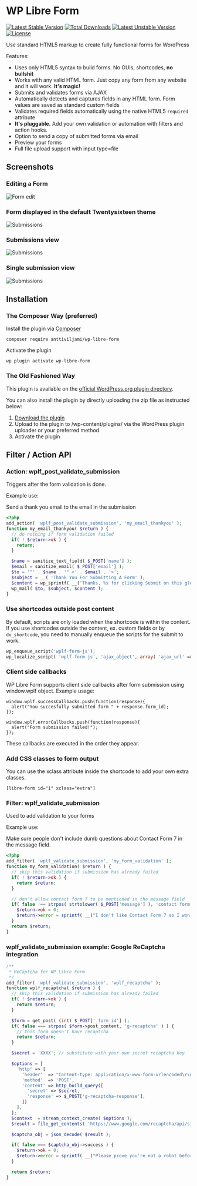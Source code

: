 # WP Libre Form
[![Latest Stable Version](https://poser.pugx.org/anttiviljami/wp-libre-form/v/stable)](https://packagist.org/packages/anttiviljami/wp-libre-form) [![Total Downloads](https://poser.pugx.org/anttiviljami/wp-libre-form/downloads)](https://packagist.org/packages/anttiviljami/wp-libre-form) [![Latest Unstable Version](https://poser.pugx.org/anttiviljami/wp-libre-form/v/unstable)](https://packagist.org/packages/anttiviljami/wp-libre-form) [![License](https://poser.pugx.org/anttiviljami/wp-libre-form/license)](https://packagist.org/packages/anttiviljami/wp-libre-form)

Use standard HTML5 markup to create fully functional forms for WordPress

Features:
- Uses only HTML5 syntax to build forms. No GUIs, shortcodes, **no bullshit**
- Works with any valid HTML form. Just copy any form from any website and it will work. **It's magic!**
- Submits and validates forms via AJAX
- Automatically detects and captures fields in any HTML form. Form values are saved as standard custom fields
- Validates required fields automatically using the native HTML5 `required` attribute
- **It's pluggable.** Add your own validation or automation with filters and action hooks.
- Option to send a copy of submitted forms via email
- Preview your forms
- Full file upload support with input type=file

## Screenshots

### Editing a Form
![Form edit](/assets/screenshot-1.png)

### Form displayed in the default Twentysixteen theme
![Submissions](/assets/screenshot-2.png)

### Submissions view
![Submissions](/assets/screenshot-3.png)

### Single submission view
![Submissions](/assets/screenshot-4.png)

## Installation

### The Composer Way (preferred)

Install the plugin via [Composer](https://getcomposer.org/)
```
composer require anttiviljami/wp-libre-form
```

Activate the plugin
```
wp plugin activate wp-libre-form
```

### The Old Fashioned Way

This plugin is available on the [official WordPress.org plugin directory](https://wordpress.org/plugins/wp-libre-form/).

You can also install the plugin by directly uploading the zip file as instructed below:

1. [Download the plugin](https://github.com/anttiviljami/wp-libre-form/archive/master.zip)
2. Upload to the plugin to /wp-content/plugins/ via the WordPress plugin uploader or your preferred method
3. Activate the plugin

## Filter / Action API

### Action: wplf_post_validate_submission

Triggers after the form validation is done.

Example use:

Send a thank you email to the email in the submission

```php
<?php
add_action( 'wplf_post_validate_submission', 'my_email_thankyou' );
function my_email_thankyou( $return ) {
  // do nothing if form validation failed
  if( ! $return->ok ) {
    return;
  }

  $name = sanitize_text_field( $_POST['name'] );
  $email = sanitize_email( $_POST['email'] );
  $to = '"' . $name . '" <' . $email . '>';
  $subject = __( 'Thank You For Submitting A Form' );
  $content = wp_sprintf( __('Thanks, %s for clicking Submit on this glorious HTML5 Form!'), $name );
  wp_mail( $to, $subject, $content );
}
```

### Use shortcodes outside post content

By default, scripts are only loaded when the shortcode is within the content.
If you use shortcodes outside the content, ex. custom fields or by `do_shortcode`, you need to manually enqueue the scripts for the submit to work.

```php
wp_enqueue_script('wplf-form-js');
wp_localize_script( 'wplf-form-js', 'ajax_object', array( 'ajax_url' => admin_url( 'admin-ajax.php' ) ) );
```

### Client side callbacks

WP Libre Form supports client side callbacks after form submission using window.wplf object. Example usage:

```
window.wplf.successCallbacks.push(function(response){
  alert("You succesfully submitted form " + response.form_id);
});

window.wplf.errorCallbacks.push(function(response){
  alert("Form submission failed!");
});
```

These callbacks are executed in the order they appear.

### Add CSS classes to form output

You can use the xclass attribute inside the shortcode to add your own extra classes.

```
[libre-form id="1" xclass="extra"]
```


### Filter: wplf_validate_submission

Used to add validation to your forms

Example use:

Make sure people don't include dumb questions about Contact Form 7 in the message field.

```php
<?php
add_filter( 'wplf_validate_submission', 'my_form_validation' );
function my_form_validation( $return ) {
  // skip this validation if submission has already failed
  if( ! $return->ok ) {
    return $return;
  }

  // don't allow contact form 7 to be mentioned in the message field
  if( false !== strpos( strtolower( $_POST['message'] ), 'contact form 7' ) ) {
    $return->ok = 0;
    $return->error = sprintf( __("I don't like Contact Form 7 so I won't accept your submission."), intval( $_POST['_form_id'] ) );
  }
  return $return;
}
```

### wplf_validate_submission example: Google ReCaptcha integration

```php
/**
 * ReCaptcha for WP Libre Form
 */
add_filter( 'wplf_validate_submission', 'wplf_recaptcha' );
function wplf_recaptcha( $return ) {
  // skip this validation if submission has already failed
  if( ! $return->ok ) {
    return $return;
  }

  $form = get_post( (int) $_POST['_form_id'] );
  if( false === strpos( $form->post_content, 'g-recaptcha' ) ) {
    // this form doesn't have recaptcha
    return $return;
  }

  $secret = 'XXXX'; // substitute with your own secret recaptcha key

  $options = [
    'http' => [
      'header'  => "Content-type: application/x-www-form-urlencoded\r\n",
      'method'  => 'POST',
      'content' => http_build_query([
        'secret' => $secret,
        'response' => $_POST['g-recaptcha-response'],
      ])
    ],
  ];
  $context  = stream_context_create( $options );
  $result = file_get_contents( 'https://www.google.com/recaptcha/api/siteverify', false, $context );

  $captcha_obj = json_decode( $result );

  if( false === $captcha_obj->success ) {
    $return->ok = 0;
    $return->error = sprintf( __("Please prove you're not a robot before submitting."), intval( $_POST['_form_id'] ) );
  }

  return $return;
}
```
